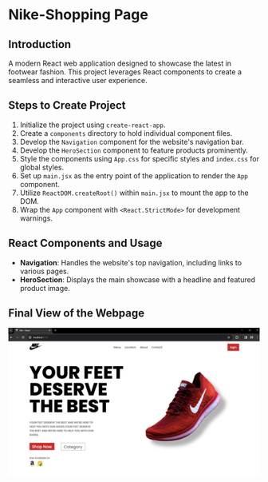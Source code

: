 # Nike-Shopping Page

## Introduction
A modern React web application designed to showcase the latest in footwear fashion. This project leverages React components to create a seamless and interactive user experience.

## Steps to Create Project
1. Initialize the project using `create-react-app`.
2. Create a `components` directory to hold individual component files.
3. Develop the `Navigation` component for the website's navigation bar.
4. Develop the `HeroSection` component to feature products prominently.
5. Style the components using `App.css` for specific styles and `index.css` for global styles.
6. Set up `main.jsx` as the entry point of the application to render the `App` component.
7. Utilize `ReactDOM.createRoot()` within `main.jsx` to mount the app to the DOM.
8. Wrap the `App` component with `<React.StrictMode>` for development warnings.

## React Components and Usage
- **Navigation**: Handles the website's top navigation, including links to various pages.
- **HeroSection**: Displays the main showcase with a headline and featured product image.

## Final View of the Webpage
![Final View of the Project](./FinalView.png)
